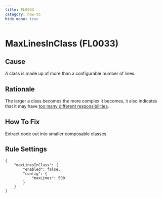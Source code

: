 ```yaml
---
title: FL0033
category: how-to
hide_menu: true
---
```


# MaxLinesInClass (FL0033)

## Cause

A class is made up of more than a configurable number of lines.

## Rationale

The larger a class becomes the more complex it becomes, it also indicates that it may have [too many different responsibilities](http://en.wikipedia.org/wiki/Single_responsibility_principle).

## How To Fix

Extract code out into smaller composable classes.

## Rule Settings

    {
        "maxLinesInClass": {
            "enabled": false,
            "config": {
                "maxLines": 500
            }
        }
    }
